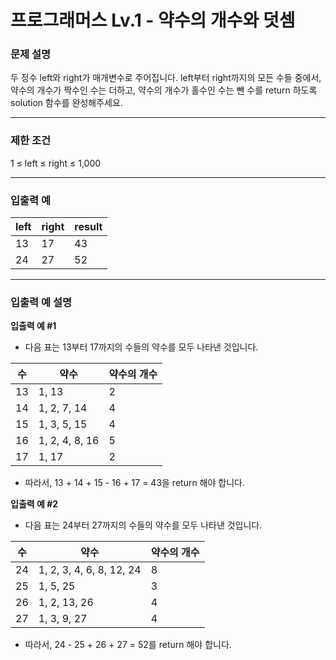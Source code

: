 # 프로그래머스 Lv.1 - 약수의 개수와 덧셈
### 문제 설명
두 정수 left와 right가 매개변수로 주어집니다. left부터 right까지의 모든 수들 중에서, 약수의 개수가 짝수인 수는 더하고, 약수의 개수가 홀수인 수는 뺀 수를 return 하도록 solution 함수를 완성해주세요.

---

### 제한 조건
1 ≤ left ≤ right ≤ 1,000

---

### 입출력 예
| left | right | result |
| --- | --- | --- |
| 13 | 17 | 43 |
| 24 | 27 | 52 |

---

### 입출력 예 설명
**입출력 예 #1**

- 다음 표는 13부터 17까지의 수들의 약수를 모두 나타낸 것입니다.

| 수 | 약수 | 약수의 개수 |
| --- | --- | --- |
| 13 | 1, 13 | 2 |
| 14 | 1, 2, 7, 14 | 4 |
| 15 | 1, 3, 5, 15 | 4 |
| 16 | 1, 2, 4, 8, 16 | 5 |
| 17 | 1, 17 | 2 |

- 따라서, 13 + 14 + 15 - 16 + 17 = 43을 return 해야 합니다.

**입출력 예 #2**

- 다음 표는 24부터 27까지의 수들의 약수를 모두 나타낸 것입니다.

| 수 | 약수 | 약수의 개수 |
| --- | --- | --- |
| 24 | 1, 2, 3, 4, 6, 8, 12, 24 | 8 |
| 25 | 1, 5, 25 | 3 |
| 26 | 1, 2, 13, 26 | 4 |
| 27 | 1, 3, 9, 27 | 4 |

- 따라서, 24 - 25 + 26 + 27 = 52를 return 해야 합니다.
